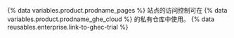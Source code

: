 {% data variables.product.prodname_pages %} 站点的访问控制可在 {% data variables.product.prodname_ghe_cloud %} 的私有仓库中使用。 {% data reusables.enterprise.link-to-ghec-trial %}
